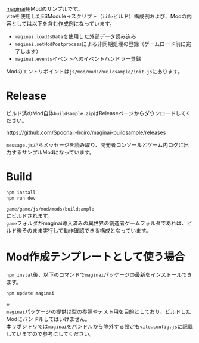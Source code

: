 [maginai](https://github.com/Spoonail-Iroiro/maginai)用Modのサンプルです。  
viteを使用したESModule→スクリプト（`iife`ビルド）構成例および、Modの内容としては以下を含む作成例になっています。
- `maginai.loadJsData`を使用した外部データ読み込み
- `maginai.setModPostprocess`による非同期処理の登録（ゲームロード前に完了します）
- `maginai.events`イベントへのイベントハンドラー登録

Modのエントリポイントは`js/mod/mods/buildsample/init.js`にあります。

# Release
ビルド済のMod自体`buildsample.zip`はReleaseページからダウンロードしてください。

https://github.com/Spoonail-Iroiro/maginai-buildsample/releases

`message.js`からメッセージを読み取り、開発者コンソールとゲーム内ログに出力するサンプルModになっています。  

# Build

```sh
npm install 
npm run dev
```

`game/game/js/mod/mods/buildsample`  
にビルドされます。  
`game`フォルダがmaginai導入済みの異世界の創造者ゲームフォルダであれば、ビルド後そのまま実行して動作確認できる構成となっています。

# Mod作成テンプレートとして使う場合
`npm instal`後、以下のコマンドで`maginai`パッケージの最新をインストールできます。

```sh
npm update maginai
```

※  
`maginai`パッケージの提供は型の参照やテスト用を目的としており、ビルドしたModにバンドルしてはいけません。  
本リポジトリでは`maginai`をバンドルから除外する設定も`vite.config.js`に記載していますので参考にしてください。  
